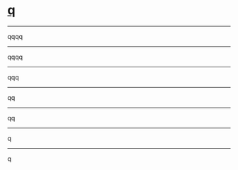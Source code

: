 # [q](https://github.com/dululu/notes/issues/5)



---

qqqq

---

qqqq

---

qqq

---

qq

---

qq

---

q

---

q